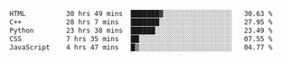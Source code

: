 <!--START_SECTION:waka-->

```txt
HTML          30 hrs 49 mins  ███████▓░░░░░░░░░░░░░░░░░   30.63 %
C++           28 hrs 7 mins   ███████░░░░░░░░░░░░░░░░░░   27.95 %
Python        23 hrs 38 mins  ██████░░░░░░░░░░░░░░░░░░░   23.49 %
CSS           7 hrs 35 mins   ██░░░░░░░░░░░░░░░░░░░░░░░   07.55 %
JavaScript    4 hrs 47 mins   █▒░░░░░░░░░░░░░░░░░░░░░░░   04.77 %
```

<!--END_SECTION:waka-->
